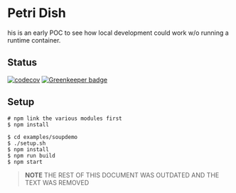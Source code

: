 Petri Dish
==========

his is an early POC to see how local development could work w/o running a runtime container.

Status
------
[![codecov](https://codecov.io/gh/adobe/petridish/branch/master/graph/badge.svg)](https://codecov.io/gh/adobe/petridish) [![Greenkeeper badge](https://badges.greenkeeper.io/adobe/petridish.svg)](https://greenkeeper.io/)

Setup
-----------

```
# npm link the various modules first
$ npm install

$ cd examples/soupdemo
$ ./setup.sh
$ npm install
$ npm run build
$ npm start

```

> **NOTE** THE REST OF THIS DOCUMENT WAS OUTDATED AND THE TEXT WAS REMOVED
>

